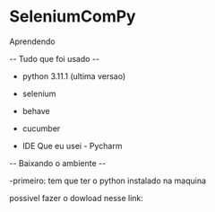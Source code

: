 # SeleniumComPy
Aprendendo

-- Tudo que foi usado --

- python 3.11.1 (ultima versao)
- selenium 
- behave
- cucumber

- IDE Que eu usei -
  Pycharm
  
 -- Baixando o ambiente --
 
 -primeiro: tem que ter o python instalado na maquina
 
 possivel fazer o dowload nesse link:
